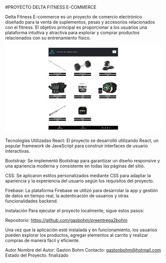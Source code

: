 #PROYECTO DELTA FITNESS E-COMMERCE

Delta Fitness E-commerce es un proyecto de comercio electrónico diseñado para la venta de suplementos, pesas y accesorios relacionados con el fitness. El objetivo principal es proporcionar a los usuarios una plataforma intuitiva y atractiva para explorar y comprar productos relacionados con su entrenamiento físico.


![pagina](image.png)

Tecnologías Utilizadas
React: El proyecto se desarrolló utilizando React, un popular framework de JavaScript para construir interfaces de usuario interactivas.

Bootstrap: Se implementó Bootstrap para garantizar un diseño responsive y una apariencia moderna y consistente en todas las páginas del sitio.

CSS: Se aplicaron estilos personalizados mediante CSS para adaptar la apariencia y la experiencia del usuario según los requisitos del proyecto.

Firebase: La plataforma Firebase se utilizó para desarrolar la app y gestión de datos en tiempo real, la autenticación de usuarios y otras funcionalidades backend.

Instalación
Para ejecutar el proyecto localmente, sigue estos pasos:

Repositorio: https://github.com/gasbohm/preentrega2bohm

Una vez que la aplicación esté instalada y en funcionamiento, los usuarios pueden explorar los productos, agregar elementos al carrito y realizar compras de manera fácil y eficiente.



Autor
Nombre del Autor: Gaston Bohm
Contacto: gastonbohm@hotmail.com
Estado del Proyecto: finalizado












